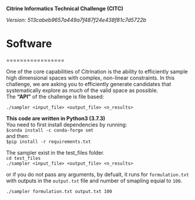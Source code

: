 **Citrine Informatics Technical Challenge (CITC)**<br>

_Version: 513cabeb9657a449a7f487f24e438f81c7d5722b_ <br>


# Software
=================

One of the core capabilities of Citrination is the ability to efficiently sample high dimensional spaces with complex, non-linear constraints. In this challenge, we are asking you to efficiently generate candidates that systematically explore as much of the valid space as possible. <br>
The **“API”** of the challenge is file based:

`./sampler <input_file> <output_file> <n_results>`

**This code are written in Python3 (3.7.3)<br>**
You need to first install dependencies by running:<br>
`$conda install -c conda-forge smt` <br>
and then: <br>
`$pip install -r requirements.txt`

The sampler exist in the test_files folder. <br>
`cd test_files`<br>
`./sampler <input_file> <output_file> <n_results>`<br>

or if you do not pass any arguments, by defualt, it runs for `formulation.txt` with outputs in the `output.txt` file  and number of smapling equial to `100`.<br>

`./sampler formulation.txt output.txt 100` <br>


<!-- I have uploaded this package to the [Python Package Index (PyPI)](http://). The easiest way to install CICT on any system is via pip: -->

<!-- `$pip install CICT` -->

